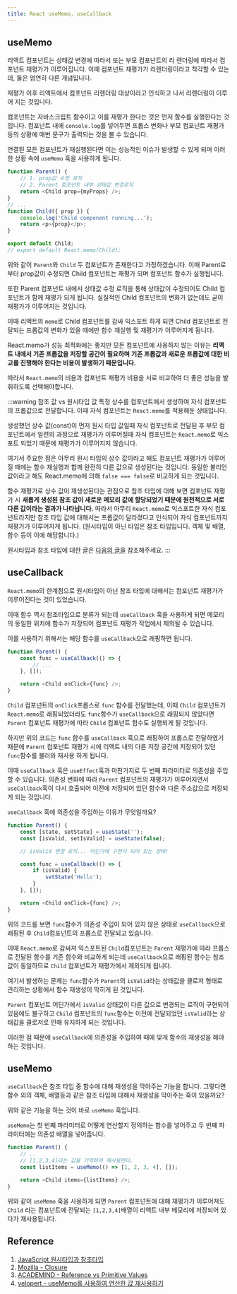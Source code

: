 ```yaml
---
title: React useMemo, useCallback
---
```


## useMemo

리액트 컴포넌트는 상태값 변경에 따라서 또는 부모 컴포넌트의 리 렌더링에 따라서 컴포넌트 재평가가 이루어집니다. 이때 컴포넌트 재평가가 리렌더링이라고 착각할 수 있는데, 둘은 엄연히 다른 개념입니다.

재평가 이후 리액트에서 컴포넌트 리렌더링 대상이라고 인식하고 나서 리렌더링이 이루어 지는 것입니다.

컴포넌트는 자바스크립트 함수이고 이를 재평가 한다는 것은 먼저 함수를 실행한다는 것입니다. 컴포넌트 내에 `console.log`를 넣어두면 프롭스 변화나 부모 컴포넌트 재평가 등의 상황에 매번 문구가 출력되는 것을 볼 수 있습니다.

연결된 모든 컴포넌트가 재실행된다면 이는 성능적인 이슈가 발생할 수 있게 되며 이러한 상황 속에 `useMemo` 훅을 사용하게 됩니다.

```javascript
function Parent() {
    // 1. prop값 수정 로직
    // 2. Parent 컴포넌트 내부 상태값 변경로직
    return <Child prop={myProps} />;
}
// ...
function Child({ prop }) {
    console.log('Child component running...');
    return <p>{prop}</p>;
}

export default Child;
// export default React.memo(Child);
```

위와 같이 `Parent`와 `Child` 두 컴포넌트가 존재한다고 가정하겠습니다. 이때 Parent로부터 prop값이 수정되면 Child 컴포넌트는 재평가 되며 컴포넌트 함수가 실행됩니다.

또한 Parent 컴포넌트 내에서 상태값 수정 로직을 통해 상태값이 수정되어도 Child 컴포넌트가 함께 재평가 되게 됩니다. 실질적인 Child 컴포넌트의 변화가 없는데도 굳이 재평가가 이루어지는 것입니다.

이때 리액트의 `memo`로 Child 컴포넌트를 감싸 익스포트 하게 되면 Child 컴포넌트로 전달되는 프롭값의 변화가 있을 때에만 함수 재실행 및 재평가가 이루어지게 됩니다.

React.memo가 성능 최적화에는 좋지만 모든 컴포넌트에 사용하지 않는 이유는 **리액트 내에서 기존 프롭값을 저장할 공간이 필요하며 기존 프롭값과 새로운 프롭값에 대한 비교를 진행해야 한다는 비용이 발생하기 때문입니다.**

따라서 `React.memo`의 비용과 컴포넌트 재평가 비용을 서로 비교하여 더 좋은 성능을 발휘하도록 선택해야합니다.

:::warning 참조 값 vs 원시타입 값
특정 상수를 컴포넌트에서 생성하여 자식 컴포넌트의 프롭값으로 전달합니다. 이때 자식 컴포넌트는 `React.memo`를 적용해둔 상태입니다.

생성했던 상수 값(const)이 먼저 원시 타입 값일때 자식 컴포넌트로 전달된 후 부모 컴포넌트에서 일련의 과정으로 재평가가 이루어질때 자식 컴포넌트는 `React.memo`로 익스포트 되었기 때문에 재평가가 이루어지지 않습니다.

여기서 주요한 점은 아무리 원시 타입의 상수 값이라고 해도 컴포넌트 재평가가 이루어질 때에는 함수 재실행과 함께 완전히 다른 값으로 생성된다는 것입니다. 동일한 불리언 값이라고 해도 React.memo에 의해 `false === false`로 비교하게 되는 것입니다.

함수 재평가로 상수 값이 재생성된다는 관점으로 참조 타입에 대해 보면 컴포넌트 재평가 시 **새롭게 생성된 참조 값이 새로운 메모리 값에 할당되었기 때문에 원천적으로 서로 다른 값이라는 결과가 나타납니다.** 따라서 아무리 `React.memo`로 익스포트한 자식 컴포넌트라지만 참조 타입 값에 대해서는 프롭값이 달라졌다고 인식되어 자식 컴포넌트까지 재평가가 이루어지게 됩니다. (원시타입이 아닌 타입은 참조 타입입니다. 객체 및 배열, 함수 등이 이에 해당합니다.)

원시타입과 참조 타입에 대한 글은 [다음의 글을](https://velog.io/@nomadhash/Java-Script-%EA%B9%8A%EC%9D%80-%EB%B3%B5%EC%82%AC%EC%99%80-%EC%96%95%EC%9D%80-%EB%B3%B5%EC%82%AC) 참조해주세요.
:::

## useCallback

`React.memo`의 한계점으로 원시타입이 아닌 참조 타입에 대해서는 컴포넌트 재평가가 이루어진다는 것이 있었습니다.

이때 함수 역시 참조타입으로 분류가 되는데 `useCallback` 훅을 사용하게 되면 메모리의 동일한 위치에 함수가 저장되어 컴포넌트 재평가 작업에서 제외될 수 있습니다.

이를 사용하기 위해서는 해당 함수를 `useCallback`으로 래핑하면 됩니다.

```javascript
function Parent() {
    const func = useCallback(() => {
        // ...
    }, []);

    return <Child onClick={func} />;
}
```

`Child` 컴포넌트의 `onClick`프롭스로 `func` 함수를 전달했는데, 이때 `Child` 컴포넌트가 `React.memo`로 래핑되었더라도 `func`함수가 `useCallback`으로 래핑되지 않았다면 `Parent` 컴포넌트 재평가에 따라 `Child` 컴포넌트 함수도 실행되게 될 것입니다.

하지만 위의 코드는 `func` 함수를 `useCallback` 훅으로 래핑하여 프롭스로 전달하였기 때문에 `Parent` 컴포넌트 재평가 시에 리액트 내의 다른 저장 공간에 저장되어 있던 `func`함수를 불러와 재사용 하게 됩니다.

이때 `useCallback` 훅은 `useEffect`훅과 마찬가지로 두 번째 파라미터로 의존성을 주입할 수 있습니다. 의존성 변화에 따라 `Parent` 컴포넌트의 재평가가 이루어지면서 `useCallback`훅이 다시 호출되어 이전에 저장되어 있던 함수와 다른 주소값으로 저장되게 되는 것입니다.

`useCallback` 훅에 의존성을 주입하는 이유가 무엇일까요?

```javascript
function Parent() {
    const [state, setState] = useState('');
    const [isValid, setIsValid] = useState(false);

    // isValid 변경 로직... 어딘가에 구현이 되어 있는 상태!

    const func = useCallback(() => {
        if (isValid) {
            setState('Hello');
        }
    }, []);

    return <Child onClick={func} />;
}
```

위의 코드를 보면 `func`함수가 의존성 주입이 되어 있지 않은 상태로 `useCallback`으로 래핑된 후 `Child`컴포넌트의 프롭스로 전달되고 있습니다.

이때 `React.memo`로 감싸져 익스포트된 `Child`컴포넌트는 `Parent` 재평가에 따라 프롭스로 전달된 함수를 기존 함수와 비교하게 되는데 `useCallback`으로 래핑된 함수는 참조값이 동일하므로 `Child` 컴포넌트가 재평가에서 제외되게 됩니다.

여기서 발생하는 문제는 `func`함수가 `Parent`의 `isValid`라는 상태값을 클로저 형태로 관리하는 상황에서 함수 재생성이 막히게 된 것입니다.

`Parent` 컴포넌트 어딘가에서 `isValid` 상태값이 다른 값으로 변경되는 로직이 구현되어 있음에도 불구하고 `Child` 컴포넌트의 `func`함수는 이전에 전달되었던 `isValid`라는 상태값을 클로저로 인해 유지하게 되는 것입니다.

이러한 점 때문에 `useCallback`에 의존성을 주입하여 때에 맞게 함수의 재생성을 해야하는 것입니다.

## useMemo

`useCallback`은 참조 타입 중 함수에 대해 재생성을 막아주는 기능을 합니다. 그렇다면 함수 외의 객체, 배열등과 같은 참조 타입에 대해서 재생성을 막아주는 훅이 있을까요?

위와 같은 기능을 하는 것이 바로 `useMemo` 훅입니다.

`useMemo`는 첫 번째 파라미터로 어떻게 연산할지 정의하는 함수를 넣어주고 두 번째 파라미터에는 의존성 배열을 넣어줍니다.

```javascript
function Parent() {
    // ..
    // [1,2,3,4]라는 값을 기억하여 재사용한다.
    const listItems = useMemo(() => [1, 2, 3, 4], []);

    return <Child items={listItems} />;
}
```

위와 같이 `useMemo` 훅을 사용하게 되면 `Parent` 컴포넌트에 대해 재평가가 이루어져도 `Child` 라는 컴포넌트에 전달되는 `[1,2,3,4]`배열이 리액트 내부 메모리에 저장되어 있다가 재사용됩니다.

## Reference

1. [JavaScript 원시타입과 참조타입](https://velog.io/@nomadhash/Java-Script-%EA%B9%8A%EC%9D%80-%EB%B3%B5%EC%82%AC%EC%99%80-%EC%96%95%EC%9D%80-%EB%B3%B5%EC%82%AC)
2. [Mozilla - Closure](https://developer.mozilla.org/en-US/docs/Web/JavaScript/Closures#closure)
3. [ACADEMIND - Reference vs Primitive Values](https://academind.com/tutorials/reference-vs-primitive-values)
4. [velopert - useMemo를 사용하여 연산한 값 재사용하기](https://react.vlpt.us/basic/17-useMemo.html)
